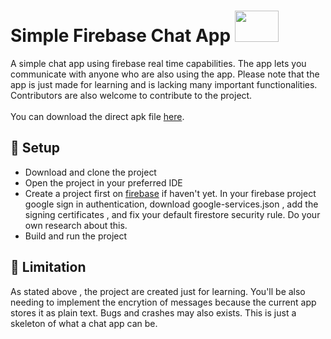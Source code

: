 # Simple Firebase Chat App <img src="https://media.giphy.com/media/3oKIPwoeGErMmaI43S/giphy.gif" width="70" height="50"/>
A simple chat app using firebase real time capabilities. The app lets you communicate with anyone who are also using the app. 
Please note that the app is just made for learning and is lacking many important functionalities.
Contributors are also welcome to contribute to the project. <br/><br/>
You can download the direct apk file [here](https://github.com/ShimShim27/SimpleFirebaseChatApp/blob/master/app/release/app-release.apk).

## 🔧 Setup
* Download and clone the project
* Open the project in your preferred IDE 
* Create a project first on [firebase](https://console.firebase.google.com) if haven't yet. In your firebase project google sign in authentication, 
download google-services.json ,  add the signing certificates , and fix your default firestore security rule. Do your own research about this.
* Build and run the project

## 🚫 Limitation
As stated above , the project are created just for learning. You'll be also needing to implement the encrytion of messages because the current app stores it as plain text. 
Bugs and crashes may also exists. This is just a skeleton of what a chat app can be.
